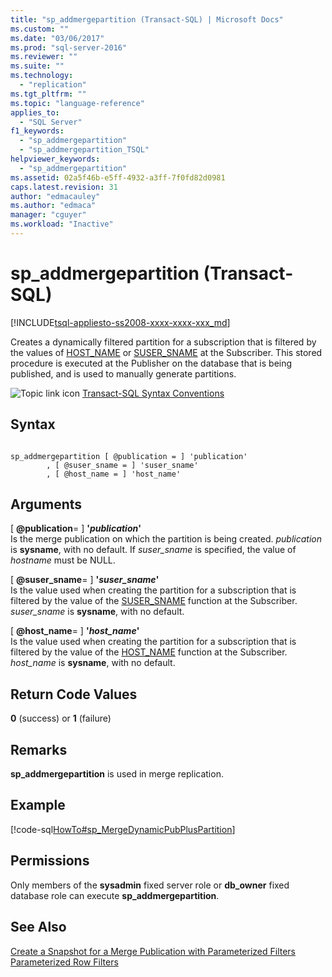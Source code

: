 ```yaml
---
title: "sp_addmergepartition (Transact-SQL) | Microsoft Docs"
ms.custom: ""
ms.date: "03/06/2017"
ms.prod: "sql-server-2016"
ms.reviewer: ""
ms.suite: ""
ms.technology: 
  - "replication"
ms.tgt_pltfrm: ""
ms.topic: "language-reference"
applies_to: 
  - "SQL Server"
f1_keywords: 
  - "sp_addmergepartition"
  - "sp_addmergepartition_TSQL"
helpviewer_keywords: 
  - "sp_addmergepartition"
ms.assetid: 02a5f46b-e5ff-4932-a3ff-7f0fd82d0981
caps.latest.revision: 31
author: "edmacauley"
ms.author: "edmaca"
manager: "cguyer"
ms.workload: "Inactive"
---
```

# sp_addmergepartition (Transact-SQL)
[!INCLUDE[tsql-appliesto-ss2008-xxxx-xxxx-xxx_md](../../includes/tsql-appliesto-ss2008-xxxx-xxxx-xxx-md.md)]

  Creates a dynamically filtered partition for a subscription that is filtered by the values of [HOST_NAME](../../t-sql/functions/host-name-transact-sql.md) or [SUSER_SNAME](../../t-sql/functions/suser-sname-transact-sql.md) at the Subscriber. This stored procedure is executed at the Publisher on the database that is being published, and is used to manually generate partitions.  
  
 ![Topic link icon](../../database-engine/configure-windows/media/topic-link.gif "Topic link icon") [Transact-SQL Syntax Conventions](../../t-sql/language-elements/transact-sql-syntax-conventions-transact-sql.md)  
  
## Syntax  
  
```  
  
sp_addmergepartition [ @publication = ] 'publication'  
        , [ @suser_sname = ] 'suser_sname'  
        , [ @host_name = ] 'host_name'  
```  
  
## Arguments  
 [ **@publication**= ] **'***publication***'**  
 Is the merge publication on which the partition is being created. *publication* is **sysname**, with no default. If *suser_sname* is specified, the value of *hostname* must be NULL.  
  
 [ **@suser_sname**= ] **'***suser_sname***'**  
 Is the value used when creating the partition for a subscription that is filtered by the value of the [SUSER_SNAME](../../t-sql/functions/suser-sname-transact-sql.md) function at the Subscriber. *suser_sname* is **sysname**, with no default.  
  
 [ **@host_name**= ] **'***host_name***'**  
 Is the value used when creating the partition for a subscription that is filtered by the value of the [HOST_NAME](../../t-sql/functions/host-name-transact-sql.md) function at the Subscriber. *host_name* is **sysname**, with no default.  
  
## Return Code Values  
 **0** (success) or **1** (failure)  
  
## Remarks  
 **sp_addmergepartition** is used in merge replication.  
  
## Example  
 [!code-sql[HowTo#sp_MergeDynamicPubPlusPartition](../../relational-databases/replication/codesnippet/tsql/sp-addmergepartition-tra_1.sql)]  
  
## Permissions  
 Only members of the **sysadmin** fixed server role or **db_owner** fixed database role can execute **sp_addmergepartition**.  
  
## See Also  
 [Create a Snapshot for a Merge Publication with Parameterized Filters](../../relational-databases/replication/create-a-snapshot-for-a-merge-publication-with-parameterized-filters.md)   
 [Parameterized Row Filters](../../relational-databases/replication/merge/parameterized-filters-parameterized-row-filters.md)  
  
  
